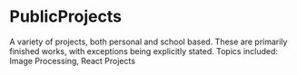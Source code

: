 # PublicProjects
A variety of projects, both personal and school based. These are primarily finished works, with exceptions being explicitly stated. 
Topics included: Image Processing, React Projects
